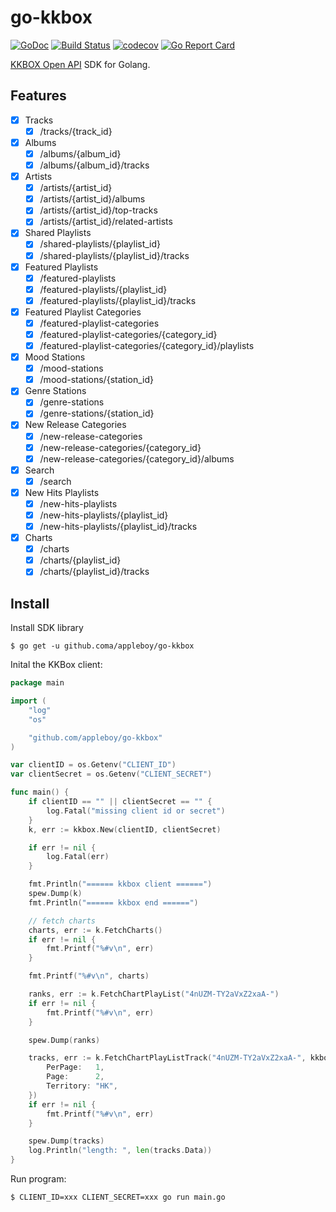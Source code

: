 # go-kkbox

[![GoDoc](https://godoc.org/github.com/appleboy/go-kkbox?status.svg)](https://godoc.org/github.com/appleboy/go-kkbox)
[![Build Status](http://drone.wu-boy.com/api/badges/appleboy/go-kkbox/status.svg)](http://drone.wu-boy.com/appleboy/go-kkbox)
[![codecov](https://codecov.io/gh/appleboy/go-kkbox/branch/master/graph/badge.svg)](https://codecov.io/gh/appleboy/go-kkbox)
[![Go Report Card](https://goreportcard.com/badge/github.com/appleboy/go-kkbox)](https://goreportcard.com/report/github.com/appleboy/go-kkbox)

[KKBOX Open API](https://docs-en.kkbox.codes/) SDK for Golang.

## Features

* [x] Tracks
  - [x] /tracks/{track_id}
* [x] Albums
  - [x] /albums/{album_id}
  - [x] /albums/{album_id}/tracks
* [x] Artists
  - [x] /artists/{artist_id}
  - [x] /artists/{artist_id}/albums
  - [x] /artists/{artist_id}/top-tracks
  - [x] /artists/{artist_id}/related-artists
* [x] Shared Playlists
  - [x] /shared-playlists/{playlist_id}
  - [x] /shared-playlists/{playlist_id}/tracks
* [x] Featured Playlists
  - [x] /featured-playlists
  - [x] /featured-playlists/{playlist_id}
  - [x] /featured-playlists/{playlist_id}/tracks
* [x] Featured Playlist Categories
  - [x] /featured-playlist-categories
  - [x] /featured-playlist-categories/{category_id}
  - [x] /featured-playlist-categories/{category_id}/playlists
* [x] Mood Stations
  - [x] /mood-stations
  - [x] /mood-stations/{station_id}
* [x] Genre Stations
  - [x] /genre-stations
  - [x] /genre-stations/{station_id}
* [x] New Release Categories
  - [x] /new-release-categories
  - [x] /new-release-categories/{category_id}
  - [x] /new-release-categories/{category_id}/albums
* [x] Search
  - [x] /search
* [x] New Hits Playlists
  - [x] /new-hits-playlists
  - [x] /new-hits-playlists/{playlist_id}
  - [x] /new-hits-playlists/{playlist_id}/tracks
* [x] Charts
  - [x] /charts
  - [x] /charts/{playlist_id}
  - [x] /charts/{playlist_id}/tracks

## Install

Install SDK library

```
$ go get -u github.coma/appleboy/go-kkbox
```

Inital the KKBox client:

```go
package main

import (
	"log"
	"os"

	"github.com/appleboy/go-kkbox"
)

var clientID = os.Getenv("CLIENT_ID")
var clientSecret = os.Getenv("CLIENT_SECRET")

func main() {
	if clientID == "" || clientSecret == "" {
		log.Fatal("missing client id or secret")
	}
	k, err := kkbox.New(clientID, clientSecret)

	if err != nil {
		log.Fatal(err)
	}

	fmt.Println("====== kkbox client ======")
	spew.Dump(k)
	fmt.Println("====== kkbox end ======")

	// fetch charts
	charts, err := k.FetchCharts()
	if err != nil {
		fmt.Printf("%#v\n", err)
	}

	fmt.Printf("%#v\n", charts)

	ranks, err := k.FetchChartPlayList("4nUZM-TY2aVxZ2xaA-")
	if err != nil {
		fmt.Printf("%#v\n", err)
	}

	spew.Dump(ranks)

	tracks, err := k.FetchChartPlayListTrack("4nUZM-TY2aVxZ2xaA-", kkbox.Param{
		PerPage:   1,
		Page:      2,
		Territory: "HK",
	})
	if err != nil {
		fmt.Printf("%#v\n", err)
	}

	spew.Dump(tracks)
	log.Println("length: ", len(tracks.Data))
}
```

Run program:

```sh
$ CLIENT_ID=xxx CLIENT_SECRET=xxx go run main.go
```
